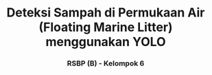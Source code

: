 <div align="center">
  <h1>Deteksi Sampah di Permukaan Air (Floating Marine Litter) menggunakan YOLO</h1>
  <h3>RSBP (B) - Kelompok 6</h3>
</div>


